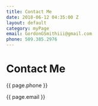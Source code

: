 ```yaml
---
title: Contact Me
date: 2018-06-12 04:35:00 Z
layout: default
category: myPage
email: GordonGSmithiii@gmail.com
phone: 509.385.2976
---
```


<div class="header">


<h1 class="title is-3">Contact Me</h1>


</div>

<div class="info">


<p>{{ page.phone }}</p>

</div>

<div class="info">

<p>{{ page.email }}</p>


</div>